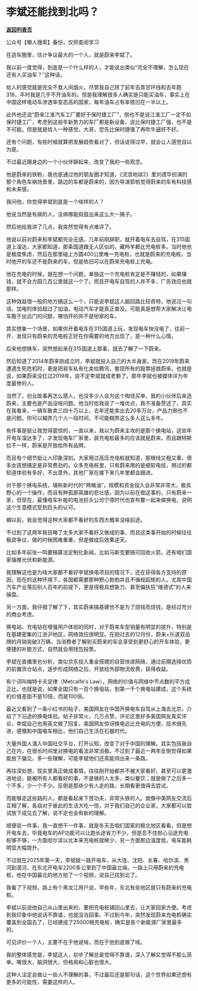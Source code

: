 # 李斌还能找到北吗？

[**返回列表页**](/gzh/九边)

公众号【懒人搜索】备份，仅供查阅学习

在造车圈里，估计争议最大的一个人，就是蔚来李斌了。

我以前一度觉得，到底是一个什么样的人，才能说出类似“完全不理解，怎么现在还有人买油车？”这种话。

给人的感觉就是完全不食人间烟火，尽管我自己除了前年去青甘环线和去年跑318，平时我是几乎不开油车的。但是我理解很多人确实是只能买油车，事实上在中国这样电动车渗透率变态高的国家，每年油车占有率依旧在一半以上。

此外他还说“蔚来江淮汽车工厂要好于保时捷工厂”，倒也不是说江淮工厂一定不如保时捷工厂，考虑到这些年新势力的车厂都是新设备，说比保时捷工厂强，也不是不可能。但是就是给人一种感觉，大哥，您先比保时捷强了再吹牛逼好不好。

还有个问题，有些时候就算把发展趋势看对了，但话说得过早，就会让人感觉自以为是。

不过最近跟身边的一个小伙伴聊起来，改变了我的一些观念。

他是蔚来的铁粉，我也是通过他的朋友圈才知道，《流浪地球2》里刘德华扮演的那个角色车祸场景里，路边的车都是蔚来的，因为导演郭帆觉得蔚来的车有科技感和未来感。

我问他，你觉得李斌到底是一个啥样的人？

他说当然是有病的人，没病哪能捣鼓出来这么大一摊子。

然后他给我讲了几点，我突然觉得有点难评了。

他说以前对蔚来和李斌都完全无感。几年前刚辞职，就开着电车去自驾，在315国道上溜达，大家都知道，那条国道跟无人区似的，藏羚羊都比充电桩多。当时他也是极度焦虑，然后在那里碰上方圆400公里唯一充电桩，也就是蔚来的充电桩。当时他开的车还不是蔚来的车，但是依旧可以在蔚来充电桩上充电。

他在充电的时候，就在想一个问题，单独这一个充电桩肯定是不赚钱的，如果赚钱，就不会方圆几百公里就这一个了。而且开电车自驾的人并不多，广告效应也就那样。

这种效益很一般的地方搞这么一个，只能说李斌这人脑回路比较奇特，他说过一句话，加电的体验超过了加油，电动汽车才能真正普及。可能真是想帮大家解决让电车敢于出远门的问题，哪怕开的并不是他家的车。

其实想象一个场景，如果你开着电车在315国道上玩，发现电车快没电了，往前一开，发现只有蔚来的充电桩正好在你需要的地方出现了，是一种什么心情。

后来他想换车，突然想起来在315国道上那事，就去了解了一下蔚来。

然后知道了2014年蔚来刚成立时，李斌就投入自己的大半身家。而在2019年蔚来遭遇生死危机时，更是把易车私有化卖给腾讯，套现所有的股票拯救蔚来。也就是说，如果蔚来没扛过2019年，说不定李斌就成老赖了。那年李斌也被媒体评为年度最惨的人。

当然了，创业故事再怎么感人，也没多少人会为这个掏钱买单，我的小伙伴后来选蔚来，主要也是产品没啥问题。他当时给我说了一堆优点，我不准备赘述了，其实在我看来，一辆车敢卖三四十万以上，去年还能卖出去20多万台，产品力倒也不是问题。你可以糊弄几个人一段时间，不可能糊弄这么多人这么多年。

有件事是挺让我觉得震惊的，一直以来，我以为蔚来主攻的是那个换电站，这些年开电车溜达多了，才发现电车厂家里，装充电桩最多的应该就是蔚来。而且跟特斯拉不一样，蔚来是开放给所有品牌。

而且有个细节挺让人印象深刻。大家用过高压充电桩就知道，那根线又粗又重，很多女孩想搞定是非常费劲的。众多充电桩里，只有蔚来用的是细软电缆，用过的都知道体验有多好，不出意外，其他厂家在接下来几年里都会跟进。

对于那个换电系统，堪称新时代的“两桶油”，规模和资金投入会非常非常大，极具野心的一个操作，而且有种孤胆英雄的悲壮感，因为以前在做这事的，只有蔚来一家，但现在，最懂电车补能的电池巨头公司宁德时代也宣布要一起来做换电，说明这个生意模式受到巨头的认可。

搁以前，我会觉得这种大家都不看好的东西大概率没啥前途。

不过到了这两年我目睹了太多大家不看好又做成的事，而且这类事开始的时候往往极具争议，做的时候困难重重，但是做成后效果逆天。

比如多年前张一鸣要搞算法定制化新闻，比如马斯克要搞可回收火箭，还有咱们国家强推光伏和新能源。

我理解这也是为啥大家都不看好李斌换电项目的情况下，还在获得各方支持的原因，现在的这种环境下，各国都需要那种野心勃勃并且不循规蹈矩的人。尤其中国汽车产业落后别人百年的前提下，更是得极具想象力、甚至偏执狂“维德式”的人来操盘。

另一方面，我仔细了解了下，其实蔚来搞基建也不是为了烧钱而烧钱，是经过充分的商业考虑。

换电站、充电站在增强用户体验的同时，对于蔚来车型销量有明显的提升，特别是在基建密集的江浙沪地区，网络效应很明显。在刚过去的12月份，蔚来+乐道双品牌的月销突破3万辆，当消费者了解到买蔚来的车会享受到更舒心的开车体验，更便捷的补能方式，自然就会用钱包投票。

李斌在直播里也分析，类似京东投入重金搭建的自营快递网络，通过前期选择优质的前置货仓站点，逐步形成网络之后，开放给外部物流收费，获得收益。

有个词叫梅特卡夫定律（Metcalfe's
Law），网络的价值与网络中节点数的平方成正比。也就是说，如果全国只有一百个换电站，到第一千个换电站建成，这个系统的价值差距不是10倍，而是100倍。

最近又看到了一条小红书的帖子，美国网友在中国开换电车自驾从上海去北京，介绍了下沿途的换电体验。帖子非常火，几万点赞，评论区里好多美国网友真实评论，李斌自己也用英文做了回复。美国网友惊讶换电远比充电的方便，技术很先进，感慨和中国电车相比，他们自己生活在石器时代。

大量外国人涌入中国社交平台，打开认知，改变了对于中国的理解。其实包括我自己在内，在很长时间里对换电的看法非常消极。不过到了最近一两年反倒觉得如果能放下偏见，多一些理解，可能李斌他们还真能闯出来一条路。

再往深处想，现实里真正做成事情，往往刚开始都并不被大家看好。甚至可以更激进地说，能被所有人都看好的事，不是做的人太多，类似餐饮；就是做了之后多一个不多，少一个不少。反倒是那些少有人走的路，长期看更值得去尝试。

而能够走这些路的人，都是看起来下苦功夫，非常头铁的人。就像中美网友交流后互相了解，各自对于彼此的生活大吃一惊，对于我们自己的企业家，大家都可以尝试放下成见去了解，说不定也会有新的理解。

顺便说一件事，我一直想干一件事，就是冬天去咱们国家的极北地区看看，但是想开电车去，毕竟电车的AP功能可以让跑长途省力不少。但是忍不住担心沿途充电桩够不够，一方面哈尔滨以北本来充电桩就稀少，另一方面那边温度低，电车能耗明显大幅提升。

不过就在2025年第一天，李斌就一路开电车，从大连、沈阳、长春、哈尔滨、黑河到漠河，在东北开电车2200多公里到了中国最北端，一路上只用蔚来的充电桩，他在中国最北的地方拍了一个视频，说自己找到北了。

我看了下视频，路上有个黑龙江用户说，早些年，东北有些地区就只有蔚来的充电桩。

李斌以前说他自己从山里出来的，要把充电桩铺回山里去，让大家回家方便。考虑到我印象中他说话不靠谱，也就没当回事。不过到今年，突然发现蔚来充电桩确实覆盖到全国去了，已经建成了25000根充电桩，确实是各个新能源厂家里最多的。

可见评价一个人，主要不在于他说啥，而在于他到底做了啥。

我的整体感觉是，李斌这人，初步了解总是觉得不靠谱，深入了解又觉得不那么简单。嘴很大，脑洞很大，但格局和心脏也很大。

这种人注定会做让一些人不理解的事，不过最后还是那句话，这个世界如果还想有更多的可能性，需要这样的人。

